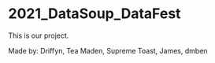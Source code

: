 # 2021_DataSoup_DataFest
This is our project. 


Made by:
Driffyn, Tea Maden, Supreme Toast, James, dmben
